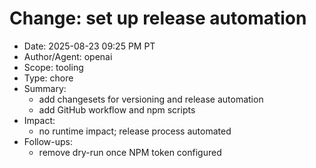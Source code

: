 # Change: set up release automation

- Date: 2025-08-23 09:25 PM PT
- Author/Agent: openai
- Scope: tooling
- Type: chore
- Summary:
  - add changesets for versioning and release automation
  - add GitHub workflow and npm scripts
- Impact:
  - no runtime impact; release process automated
- Follow-ups:
  - remove dry-run once NPM token configured
